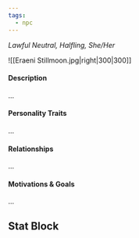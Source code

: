 ```yaml
---
tags:
  - npc
---
```


*Lawful Neutral, Halfling, She/Her*

![[Eraeni Stillmoon.jpg|right|300|300]]
#### Description
...

#### Personality Traits
...

#### Relationships
...

#### Motivations & Goals
...

## Stat Block
